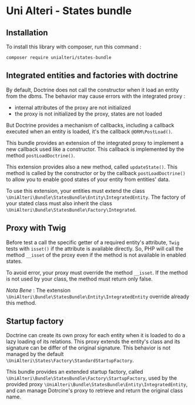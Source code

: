 Uni Alteri - States bundle
===========================

Installation
------------
To install this library with composer, run this command :

    composer require unialteri/states-bundle

Integrated entities and factories with doctrine
-----------------------------------------------

By default, Doctrine does not call the constructor when it load an entity from the dbms. The behavior may cause errors
 with the integrated proxy :

*   internal attributes of the proxy are not initialized
*   the proxy is not initialized by the proxy, states are not loaded

But Doctrine provides a mechanism of callbacks, including a callback executed when an entity is loaded, it's the callback
`@ORM\PostLoad()`.

This bundle provides an extension of the integrated proxy to implement a new callback used like a constructor. This callback
 is implemented by the method `postLoadDoctrine()`.

This extension provides also a new method, called `updateState()`. This method is called by the constructor or by the callback
`postLoadDoctrine()` to allow you to enable good states of your entity from entities' data.

To use this extension, your entities must extend the class `\UniAlteri\Bundle\StatesBundle\Entity\IntegratedEntity`.
 The factory of your stated class must also inherit the class `\UniAlteri\Bundle\StatesBundle\Factory\Integrated`.

Proxy with Twig
---------------

Before test a call the specific getter of a required entity's attribute, `Twig` tests with `isset()` if the attribute
 is available directly. So, PHP will call the method `__isset` of the proxy even if the method is not available in
 enabled states.

To avoid error, your proxy must override the method `__isset`. If the method is not used by your class, the method must
 return only false.

*Nota Bene* : The extension `\UniAlteri\Bundle\StatesBundle\Entity\IntegratedEntity` override already this method.

Startup factory
---------------

Doctrine can create its own proxy for each entity when it is loaded to do a lazy loading of its relations. This proxy
 extends the entity's class and its signature can be differ of the original signature. This behavior is not managed by
 the default `\UniAlteri\States\Factory\StandardStartupFactory`.

This bundle provides an extended startup factory, called `\UniAlteri\Bundle\StatesBundle\Factory\StartupFactory`,
 used by the provided proxy `\UniAlteri\Bundle\StatesBundle\Entity\IntegratedEntity`, and can manage Dotrcine's proxy
 to retrieve and return the original class name.